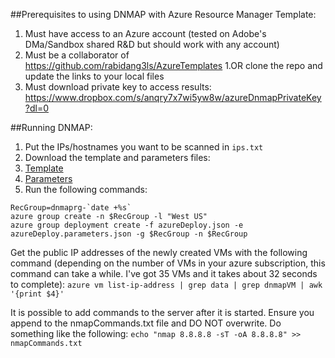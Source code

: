 ##Prerequisites to using DNMAP with Azure Resource Manager Template:
1. Must have access to an Azure account (tested on Adobe's DMa/Sandbox shared R&D but should work with any account)
2. Must be a collaborator of https://github.com/rabidang3ls/AzureTemplates
  1.OR clone the repo and update the links to your local files
3. Must download private key to access results: https://www.dropbox.com/s/anqry7x7wi5yw8w/azureDnmapPrivateKey?dl=0

##Running DNMAP:
1. Put the IPs/hostnames you want to be scanned in `ips.txt`
2. Download the template and parameters files:
  1. [Template](https://github.com/rabidang3ls/AzureTemplates/blob/master/ubuntuDnmap/azuredeploy.json)
  2. [Parameters](https://github.com/rabidang3ls/AzureTemplates/blob/master/ubuntuDnmap/azuredeploy.parameters.json)
3. Run the following commands:
```
RecGroup=dnmaprg-`date +%s`
azure group create -n $RecGroup -l "West US"
azure group deployment create -f azureDeploy.json -e azureDeploy.parameters.json -g $RecGroup -n $RecGroup
```

Get the public IP addresses of the newly created VMs with the following command (depending on the number of VMs in your azure subscription, this command can take a while. I've got 35 VMs and it takes about 32 seconds to complete):
`azure vm list-ip-address | grep data | grep dnmapVM | awk '{print $4}'`

It is possible to add commands to the server after it is started. Ensure you append to the nmapCommands.txt file and DO NOT overwrite. Do something like the following:
`echo "nmap 8.8.8.8 -sT -oA 8.8.8.8" >> nmapCommands.txt`
